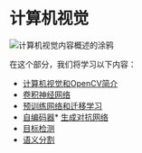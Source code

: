 # 计算机视觉

![计算机视觉内容概述的涂鸦](../sketchnotes/ai-computervision.png)

在这个部分，我们将学习以下内容：

* [计算机视觉和OpenCV简介](06-IntroCV/README.md)
* [卷积神经网络](07-ConvNets/README.md)
* [预训练网络和迁移学习](08-TransferLearning/README.md)
* [自编码器](09-Autoencoders/README.md)* [生成对抗网络](10-GANs/README.md)
* [目标检测](11-ObjectDetection/README.md)
* [语义分割](12-Segmentation/README.md)